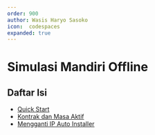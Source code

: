 ```yaml
---
order: 900
author: Wasis Haryo Sasoko
icon:  codespaces
expanded: true
---
```


# Simulasi Mandiri Offline

## Daftar Isi
- [Quick Start](./quick-start/)
- [Kontrak dan Masa Aktif](./kontrak-masa-aktif)
- [Mengganti IP Auto Installer](./mengganti-ip.md)

